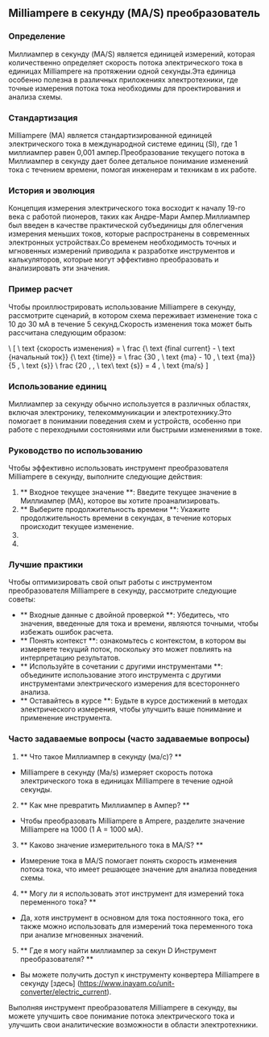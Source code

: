 ## Milliampere в секунду (MA/S) преобразователь

### Определение
Миллиампер в секунду (MA/S) является единицей измерений, которая количественно определяет скорость потока электрического тока в единицах Milliampere на протяжении одной секунды.Эта единица особенно полезна в различных приложениях электротехники, где точные измерения потока тока необходимы для проектирования и анализа схемы.

### Стандартизация
Milliampere (MA) является стандартизированной единицей электрического тока в международной системе единиц (SI), где 1 миллиампер равен 0,001 ампер.Преобразование текущего потока в Миллиампер в секунду дает более детальное понимание изменений тока с течением времени, помогая инженерам и техникам в их работе.

### История и эволюция
Концепция измерения электрического тока восходит к началу 19-го века с работой пионеров, таких как Андре-Мари Ампер.Миллиампер был введен в качестве практической субъединицы для облегчения измерения меньших токов, которые распространены в современных электронных устройствах.Со временем необходимость точных и мгновенных измерений приводила к разработке инструментов и калькуляторов, которые могут эффективно преобразовать и анализировать эти значения.

### Пример расчет
Чтобы проиллюстрировать использование Milliampere в секунду, рассмотрите сценарий, в котором схема переживает изменение тока с 10 до 30 мА в течение 5 секунд.Скорость изменения тока может быть рассчитана следующим образом:

\ [
\ text {скорость изменения} = \ frac {\ text {final current} - \ text {начальный ток}} {\ text {time}} = \ frac {30 \, \ text {ma} - 10 \, \ text {ma}} {5 \, \ text {s}} \ frac {20 \, \, \ tex\ text {s}} = 4 \, \ text {ma/s}
\]

### Использование единиц
Миллиампер за секунду обычно используется в различных областях, включая электронику, телекоммуникации и электротехнику.Это помогает в понимании поведения схем и устройств, особенно при работе с переходными состояниями или быстрыми изменениями в токе.

### Руководство по использованию
Чтобы эффективно использовать инструмент преобразователя Milliampere в секунду, выполните следующие действия:

1. ** Входное текущее значение **: Введите текущее значение в Миллиампер (MA), которое вы хотите проанализировать.
2. ** Выберите продолжительность времени **: Укажите продолжительность времени в секундах, в течение которых происходит текущее изменение.
3.
4.

### Лучшие практики
Чтобы оптимизировать свой опыт работы с инструментом преобразователя Milliampere в секунду, рассмотрите следующие советы:

- ** Входные данные с двойной проверкой **: Убедитесь, что значения, введенные для тока и времени, являются точными, чтобы избежать ошибок расчета.
- ** Понять контекст **: ознакомьтесь с контекстом, в котором вы измеряете текущий поток, поскольку это может повлиять на интерпретацию результатов.
- ** Используйте в сочетании с другими инструментами **: объедините использование этого инструмента с другими инструментами электрического измерения для всестороннего анализа.
- ** Оставайтесь в курсе **: Будьте в курсе достижений в методах электрического измерения, чтобы улучшить ваше понимание и применение инструмента.

### Часто задаваемые вопросы (часто задаваемые вопросы)

1. ** Что такое Миллиампер в секунду (ма/с)? **
- Milliampere в секунду (Ma/s) измеряет скорость потока электрического тока в единицах Milliampere в течение одной секунды.

2. ** Как мне превратить Миллиампер в Ампер? **
- Чтобы преобразовать Milliampere в Ampere, разделите значение Milliampere на 1000 (1 A = 1000 мА).

3. ** Каково значение измерительного тока в MA/S? **
- Измерение тока в MA/S помогает понять скорость изменения потока тока, что имеет решающее значение для анализа поведения схемы.

4. ** Могу ли я использовать этот инструмент для измерений тока переменного тока? **
- Да, хотя инструмент в основном для тока постоянного тока, его также можно использовать для измерений тока переменного тока при анализе мгновенных значений.

5. ** Где я могу найти миллиампер за секун D Инструмент преобразователя? **
- Вы можете получить доступ к инструменту конвертера Milliampere в секунду [здесь] (https://www.inayam.co/unit-converter/electric_current).

Выполняя инструмент преобразователя Milliampere в секунду, вы можете улучшить свое понимание потока электрического тока и улучшить свои аналитические возможности в области электротехники.